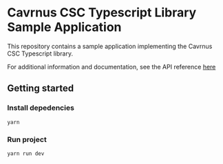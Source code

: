 # Cavrnus CSC Typescript Library Sample Application

This repository contains a sample application implementing the Cavrnus CSC Typescript library.

For additional information and documentation, see the API reference [here](https://cavrnus.atlassian.net/wiki/spaces/CSM/pages/1033306114/API+Reference+-+Typescript)

## Getting started

### Install depedencies
```
yarn
```

### Run project
```
yarn run dev
```
